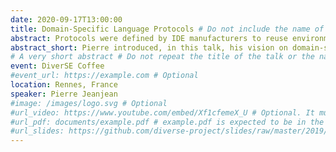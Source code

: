 ```yaml
---
date: 2020-09-17T13:00:00
title: Domain-Specific Language Protocols # Do not include the name of the event or the speakers
abstract: Protocols were defined by IDE manufacturers to reuse environment-agnostic language components. The most notable is the Language Server Protocol (LSP) for textual editors and the Debug Adapter Protocol (DAP) for debugging facilities. These are well suited for most general purpose languages that share a common set of fixed capabilities (e.g., textual syntax, explicit control flow), but they are limited in the support of the very heterogeneous services commonly found in domain-specific languages (DSL). In order to manage the interactions between a generic development environment and the language components available for a DSL, we explore the ability to establish domain-specific language protocols. We consider an approach in which a language server is defined by a microservices architecture, taking into account concerns about distribution, extensibility and scalability, and in which the protocol emerges from the orchestration.
abstract_short: Pierre introduced, in this talk, his vision on domain-specific language protocols. 
# A very short abstract # Do not repeat the title of the talk or the name of the event or the name of the speakers
event: DiverSE Coffee
#event_url: https://example.com # Optional
location: Rennes, France
speaker: Pierre Jeanjean
#image: /images/logo.svg # Optional
#url_video: https://www.youtube.com/embed/Xf1cfemeX_U # Optional. It must be the embed URL.
#url_pdf: documents/example.pdf # example.pdf is expected to be in the static/document. folder. It can also be any URL.
#url_slides: https://github.com/diverse-project/slides/raw/master/2019/stamp/20190328_stamp_solocal.pptx # It can also be a relative address such as documents/example.pdf
---
```

